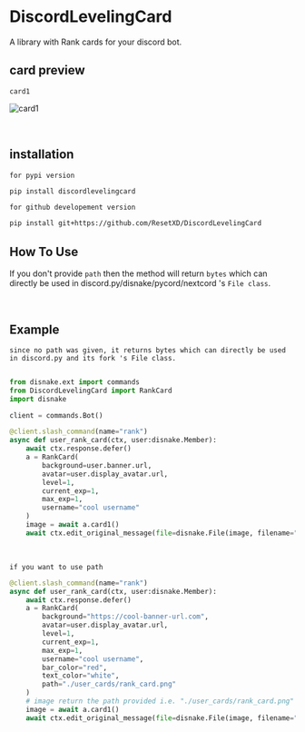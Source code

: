 # DiscordLevelingCard
A library with Rank cards for your discord bot.



## card preview

`card1`

![card1](https://cdn.discordapp.com/attachments/907213435358547968/994620579816681572/unknown.png)


<br>

## installation

`for pypi version`
```sh
pip install discordlevelingcard
```

`for github developement version`
```sh
pip install git+https://github.com/ResetXD/DiscordLevelingCard
```

## How To Use

If you don't provide `path` then the method will return `bytes` which can directly be used in discord.py/disnake/pycord/nextcord 's `File class`.


<br>


## Example

`since no path was given, it returns bytes which can directly be used in discord.py and its fork 's File class.`

```py

from disnake.ext import commands
from DiscordLevelingCard import RankCard
import disnake

client = commands.Bot()

@client.slash_command(name="rank")
async def user_rank_card(ctx, user:disnake.Member):
    await ctx.response.defer()
    a = RankCard(
        background=user.banner.url,
        avatar=user.display_avatar.url,
        level=1,
        current_exp=1,
        max_exp=1,
        username="cool username"
    )
    image = await a.card1()
    await ctx.edit_original_message(file=disnake.File(image, filename="rank.png")) # providing filename is very important

```

<br>

`if you want to use path`
```py
@client.slash_command(name="rank")
async def user_rank_card(ctx, user:disnake.Member):
    await ctx.response.defer()
    a = RankCard(
        background="https://cool-banner-url.com",
        avatar=user.display_avatar.url,
        level=1,
        current_exp=1,
        max_exp=1,
        username="cool username",
        bar_color="red",
        text_color="white",
        path="./user_cards/rank_card.png"
    )
    # image return the path provided i.e. "./user_cards/rank_card.png"
    image = await a.card1()
    await ctx.edit_original_message(file=disnake.File(image, filename="rank.png")) # providing filename is very important
```
